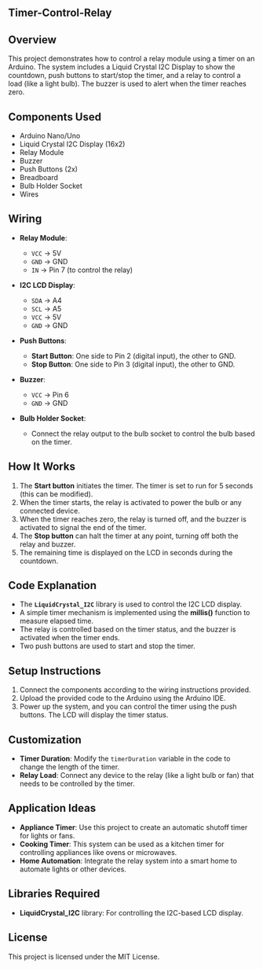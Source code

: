 ## Timer-Control-Relay

## Overview

This project demonstrates how to control a relay module using a timer on an Arduino. The system includes a Liquid Crystal I2C Display to show the countdown, push buttons to start/stop the timer, and a relay to control a load (like a light bulb). The buzzer is used to alert when the timer reaches zero.

## Components Used
- Arduino Nano/Uno
- Liquid Crystal I2C Display (16x2)
- Relay Module
- Buzzer
- Push Buttons (2x)
- Breadboard
- Bulb Holder Socket
- Wires
  
## Wiring

- **Relay Module**:
  - `VCC` -> 5V
  - `GND` -> GND
  - `IN` -> Pin 7 (to control the relay)

- **I2C LCD Display**:
  - `SDA` -> A4
  - `SCL` -> A5
  - `VCC` -> 5V
  - `GND` -> GND

- **Push Buttons**:
  - **Start Button**: One side to Pin 2 (digital input), the other to GND.
  - **Stop Button**: One side to Pin 3 (digital input), the other to GND.

- **Buzzer**:
  - `VCC` -> Pin 6
  - `GND` -> GND

- **Bulb Holder Socket**:
  - Connect the relay output to the bulb socket to control the bulb based on the timer.

## How It Works

1. The **Start button** initiates the timer. The timer is set to run for 5 seconds (this can be modified).
2. When the timer starts, the relay is activated to power the bulb or any connected device.
3. When the timer reaches zero, the relay is turned off, and the buzzer is activated to signal the end of the timer.
4. The **Stop button** can halt the timer at any point, turning off both the relay and buzzer.
5. The remaining time is displayed on the LCD in seconds during the countdown.

## Code Explanation

- The **`LiquidCrystal_I2C`** library is used to control the I2C LCD display.
- A simple timer mechanism is implemented using the **millis()** function to measure elapsed time.
- The relay is controlled based on the timer status, and the buzzer is activated when the timer ends.
- Two push buttons are used to start and stop the timer.

## Setup Instructions

1. Connect the components according to the wiring instructions provided.
2. Upload the provided code to the Arduino using the Arduino IDE.
3. Power up the system, and you can control the timer using the push buttons. The LCD will display the timer status.

## Customization

- **Timer Duration**: Modify the `timerDuration` variable in the code to change the length of the timer.
- **Relay Load**: Connect any device to the relay (like a light bulb or fan) that needs to be controlled by the timer.

## Application Ideas

- **Appliance Timer**: Use this project to create an automatic shutoff timer for lights or fans.
- **Cooking Timer**: This system can be used as a kitchen timer for controlling appliances like ovens or microwaves.
- **Home Automation**: Integrate the relay system into a smart home to automate lights or other devices.

## Libraries Required

- **LiquidCrystal_I2C** library: For controlling the I2C-based LCD display.

## License

This project is licensed under the MIT License.
